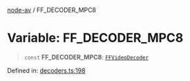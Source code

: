 [node-av](../globals.md) / FF\_DECODER\_MPC8

# Variable: FF\_DECODER\_MPC8

> `const` **FF\_DECODER\_MPC8**: [`FFVideoDecoder`](../type-aliases/FFVideoDecoder.md)

Defined in: [decoders.ts:198](https://github.com/seydx/av/blob/f8631fc881b394300b1479f511d55cf1c370a87f/src/constants/decoders.ts#L198)
